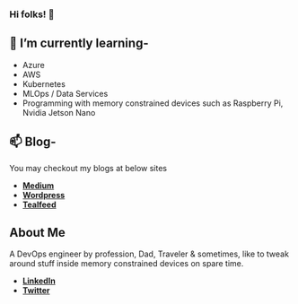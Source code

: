 ### Hi folks! 👋

## 🌱 I’m currently learning-
- Azure
- AWS
- Kubernetes
- MLOps / Data Services
- Programming with memory constrained devices such as Raspberry Pi, Nvidia Jetson Nano

## 📫 Blog-
  You may checkout my blogs at below sites</br>
- [**Medium**](https://renjithvr11.medium.com/)
- [**Wordpress**](https://myownpicloud.wordpress.com/)
- [**Tealfeed**](https://tealfeed.com/renjithvr11/)

## About Me
A DevOps engineer by profession, Dad, Traveler & sometimes, like to tweak around stuff inside memory constrained devices on spare time. </br>
- [**LinkedIn**](https://www.linkedin.com/in/rvr88/)
- [**Twitter**](https://twitter.com/mysticrenji/)

<!--
**mysticrenji/mysticrenji** is a ✨ _special_ ✨ repository because its `README.md` (this file) appears on your GitHub profile.

Here are some ideas to get you started:

- 🔭 I’m currently working on ...
- 🌱 I’m currently learning ...
- 👯 I’m looking to collaborate on ...
- 🤔 I’m looking for help with ...
- 💬 Ask me about ...
- 📫 How to reach me: ...
- 😄 Pronouns: ...
- ⚡ Fun fact: ...
-->
